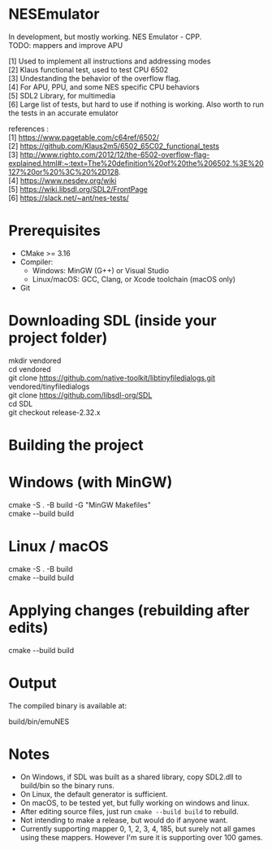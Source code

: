 # NESEmulator
In development, but mostly working. NES Emulator - CPP. \
TODO: mappers and improve APU

[1] Used to implement all instructions and addressing modes \
[2] Klaus functional test, used to test CPU 6502 \
[3] Undestanding the behavior of the overflow flag. \
[4] For APU, PPU, and some NES specific CPU behaviors \
[5] SDL2 Library, for multimedia \
[6] Large list of tests, but hard to use if nothing is working. Also worth to run the tests in an accurate emulator 

references : \
[1] https://www.pagetable.com/c64ref/6502/ \
[2] https://github.com/Klaus2m5/6502_65C02_functional_tests \
[3] http://www.righto.com/2012/12/the-6502-overflow-flag-explained.html#:~:text=The%20definition%20of%20the%206502,%3E%20127%20or%20%3C%20%2D128. \
[4] https://www.nesdev.org/wiki \
[5] https://wiki.libsdl.org/SDL2/FrontPage \
[6] https://slack.net/~ant/nes-tests/  


# Prerequisites

- CMake >= 3.16
- Compiler:
  - Windows: MinGW (G++) or Visual Studio
  - Linux/macOS: GCC, Clang, or Xcode toolchain (macOS only)
- Git

# Downloading SDL (inside your project folder)

mkdir vendored \
cd vendored \
git clone https://github.com/native-toolkit/libtinyfiledialogs.git vendored/tinyfiledialogs \
git clone https://github.com/libsdl-org/SDL \
cd SDL \
git checkout release-2.32.x 

# Building the project

# Windows (with MinGW)
cmake -S . -B build -G "MinGW Makefiles" \
cmake --build build

# Linux / macOS
cmake -S . -B build \
cmake --build build

# Applying changes (rebuilding after edits)
cmake --build build

# Output

The compiled binary is available at: 

build/bin/emuNES

# Notes

- On Windows, if SDL was built as a shared library, copy SDL2.dll to build/bin so the binary runs.
- On Linux, the default generator is sufficient.
- On macOS, to be tested yet, but fully working on windows and linux.
- After editing source files, just run `cmake --build build` to rebuild.
- Not intending to make a release, but would do if anyone want.
- Currently supporting mapper 0, 1, 2, 3, 4, 185, but surely not all games using these mappers. However I'm sure it is supporting over 100 games.